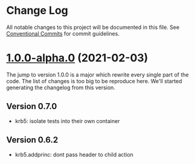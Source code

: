 # Change Log

All notable changes to this project will be documented in this file.
See [Conventional Commits](https://conventionalcommits.org) for commit guidelines.

# [1.0.0-alpha.0](https://github.com/adaltas/node-nikita/compare/@nikitajs/krb5@0.9.7...@nikitajs/krb5@1.0.0-alpha.0) (2021-02-03)

The jump to version 1.0.0 is a major which rewrite every single part of the code. The list of changes is too big to be reproduce here. We'll started generating the changelog from this version.

## Version 0.7.0

* krb5: isolate tests into their own container

## Version 0.6.2

* krb5.addprinc: dont pass header to child action
